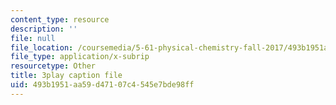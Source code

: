 ```yaml
---
content_type: resource
description: ''
file: null
file_location: /coursemedia/5-61-physical-chemistry-fall-2017/493b1951aa59d47107c4545e7bde98ff_zq0KO8Gmrm0.srt
file_type: application/x-subrip
resourcetype: Other
title: 3play caption file
uid: 493b1951-aa59-d471-07c4-545e7bde98ff
---
```

